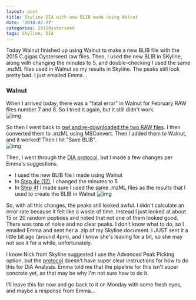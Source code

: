 ```yaml
---
layout: post
title: Skyline DIA with new BLIB made using Walnut
date: '2018-07-27'
categories: 2015Oysterseed
tags: Skyline, DIA
---
```

Today Walnut finished up using Walnut to make a new BLIB file with the 2015 C.gigas Oysterseed raw files. Then, I used the new BLIB in SKyline, along with changing the minutes to 5, and double-checking I used the same .mzML files used in Walnut as my results in Skyline. The peaks still look pretty bad. I just emailed Emma...

### Walnut
When I arrived today, there was a "fatal error" in Walnut for February RAW files number 7 and 8. So I tried it again, but it still didn't work.       
![img](../master/notebook-images/FatalError.PNG)

So then I went back to [owl and re-downloaded the two RAW files](http://owl.fish.washington.edu/phainopepla/C_gigas/2015-12-30/). I then converted them to .mzML using MSConvert. Then I added them to Walnut, and it worked! Then I hit "Save BLIB".         
![img](../master/notebook-images/finishedBLIB.PNG)

Then, I went through the [DIA protocol](https://github.com/RobertsLab/resources/blob/master/protocols/DIA-data-Analyses.md), but I made a few changes per Emma's suggestions. 
- I used the new BLIB file I made using Walnut
- In [Step 4e (12)](https://github.com/RobertsLab/resources/blob/master/protocols/DIA-data-Analyses.md#step-4e-adjust-transition-settings-in-skyline), I changed the minutes to 5
- In [Step 4f](https://github.com/RobertsLab/resources/blob/master/protocols/DIA-data-Analyses.md#step-4f-import-dia-data-into-skyline) I made sure I used the same .mzML files as the results that I used to create the BLIB in Walnut
![img](../master/notebook-images/DIAStep4e-change-to-5mins.PNG)

So, with all this changes, the peaks still looked awful. I didn't calculate an error rate because it felt like a waste of time. Instead I just looked at about 15 or 20 random peptides and noted that not one of them looked good. There was tons of noise and no clear peaks. I don't know what to do, so I emailed Emma and sent her a .zip of my Skyline document. I JUST sent it a little bit ago (around 4pm), and I know she's leaving for a bit, so she may not see it for a while, unfortunately. 

I know Nick from Skyline suggested I use the Advanced Peak Picking option, but the [protocol](https://skyline.ms/_webdav/home/software/Skyline/@files/tutorials/PeakPicking_2-5.pdf) doesn't have super clear instructions for how to do this for DIA Analysis. Emma told me that the pipeline for this isn't super concrete yet, so that may be why I'm not sure how to do it. 

I'll leave this for now and go back to it on Monday with some fresh eyes, and maybe a response from Emma...
